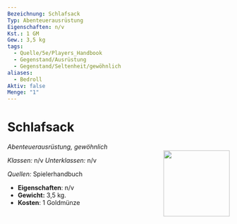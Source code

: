 ```yaml
---
Bezeichnung: Schlafsack
Typ: Abenteuerausrüstung
Eigenschaften: n/v 
Kst.: 1 GM
Gew.: 3,5 kg
tags:
  - Quelle/5e/Players_Handbook
  - Gegenstand/Ausrüstung
  - Gegenstand/Seltenheit/gewöhnlich
aliases:
  - Bedroll
Aktiv: false
Menge: "1"
---
```

# Schlafsack
*Abenteuerausrüstung, gewöhnlich*   
<img src="Symbolik/Gegenstände.webp" align="right" width="150">

_Klassen:_ n/v 
_Unterklassen:_  n/v

_Quellen:_ Spielerhandbuch

- **Eigenschaften**: n/v
- **Gewicht:** 3,5 kg.
- **Kosten**: 1 Goldmünze